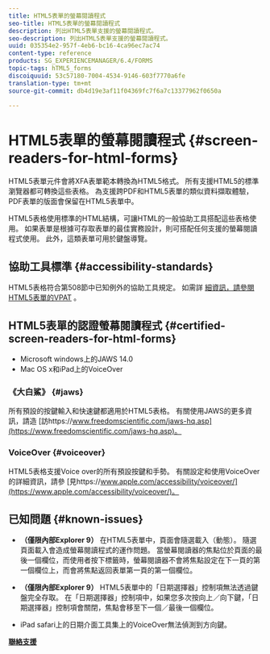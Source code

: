 ```yaml
---
title: HTML5表單的螢幕閱讀程式
seo-title: HTML5表單的螢幕閱讀程式
description: 列出HTML5表單支援的螢幕閱讀程式。
seo-description: 列出HTML5表單支援的螢幕閱讀程式。
uuid: 035354e2-957f-4eb6-bc16-4ca96ec7ac74
content-type: reference
products: SG_EXPERIENCEMANAGER/6.4/FORMS
topic-tags: hTML5_forms
discoiquuid: 53c57180-7004-4534-9146-603f7770a6fe
translation-type: tm+mt
source-git-commit: db4d19e3af11f04369fc7f6a7c13377962f0650a

---
```



# HTML5表單的螢幕閱讀程式 {#screen-readers-for-html-forms}

HTML5表單元件會將XFA表單範本轉換為HTML5格式。 所有支援HTML5的標準瀏覽器都可轉換這些表格。 為支援跨PDF和HTML5表單的類似資料擷取體驗，PDF表單的版面會保留在HTML5表單中。

HTML5表格使用標準的HTML結構，可讓HTML的一般協助工具搭配這些表格使用。 如果表單是根據可存取表單的最佳實務設計，則可搭配任何支援的螢幕閱讀程式使用。 此外，這類表單可用於鍵盤導覽。

## 協助工具標準 {#accessibility-standards}

HTML5表格符合第508節中已知例外的協助工具規定。 如需詳 [細資訊，請參閱HTML5表單的VPAT](https://www.adobe.com/mena_en/accessibility/compliance/livecycle-mobile-forms-es4-section-508-vpat.html) 。

## HTML5表單的認證螢幕閱讀程式 {#certified-screen-readers-for-html-forms}

* Microsoft windows上的JAWS 14.0
* Mac OS x和iPad上的VoiceOver

### 《大白鯊》 {#jaws}

所有預設的按鍵輸入和快速鍵都適用於HTML5表格。 有關使用JAWS的更多資訊，請造 [訪https://www.freedomscientific.com/jaws-hq.asp](https://www.freedomscientific.com/jaws-hq.asp)。

### VoiceOver {#voiceover}

HTML5表格支援Voice over的所有預設按鍵和手勢。 有關設定和使用VoiceOver的詳細資訊，請參 [見https://www.apple.com/accessibility/voiceover/](https://www.apple.com/accessibility/voiceover/)。

## 已知問題 {#known-issues}

* **（僅限內部Explorer 9）** 在HTML5表單中，頁面會隨選載入（動態）。 隨選頁面載入會造成螢幕閱讀程式的運作問題。 當螢幕閱讀器的焦點位於頁面的最後一個欄位，而使用者按下標籤時，螢幕閱讀器不會將焦點設定在下一頁的第一個欄位上，而會將焦點返回表單第一頁的第一個欄位。
* **（僅限內部Explorer 9）** HTML5表單中的「日期選擇器」控制項無法透過鍵盤完全存取。 在「日期選擇器」控制項中，如果您多次按向上／向下鍵，「日期選擇器」控制項會關閉，焦點會移至下一個／最後一個欄位。

* iPad safari上的日期介面工具集上的VoiceOver無法偵測到方向鍵。

**[聯絡支援](https://www.adobe.com/account/sign-in.supportportal.html)**
